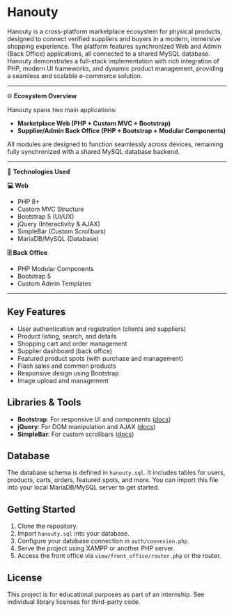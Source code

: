# Hanouty

Hanouty is a cross-platform marketplace ecosystem for physical products, designed to connect verified suppliers and buyers in a modern, immersive shopping experience. The platform features synchronized Web and Admin (Back Office) applications, all connected to a shared MySQL database. Hanouty demonstrates a full-stack implementation with rich integration of PHP, modern UI frameworks, and dynamic product management, providing a seamless and scalable e-commerce solution.

---

🌐 **Ecosystem Overview**

Hanouty spans two main applications:

- **Marketplace Web (PHP + Custom MVC + Bootstrap)**
- **Supplier/Admin Back Office (PHP + Bootstrap + Modular Components)**

All modules are designed to function seamlessly across devices, remaining fully synchronized with a shared MySQL database backend.

---

🚀 **Technologies Used**

**💻 Web**
- PHP 8+
- Custom MVC Structure
- Bootstrap 5 (UI/UX)
- jQuery (Interactivity & AJAX)
- SimpleBar (Custom Scrollbars)
- MariaDB/MySQL (Database)

**🗄️ Back Office**
- PHP Modular Components
- Bootstrap 5
- Custom Admin Templates

---


## Key Features
- User authentication and registration (clients and suppliers)
- Product listing, search, and details
- Shopping cart and order management
- Supplier dashboard (back office)
- Featured product spots (with purchase and management)
- Flash sales and common products
- Responsive design using Bootstrap
- Image upload and management

## Libraries & Tools
- **Bootstrap**: For responsive UI and components ([docs](https://getbootstrap.com/))
- **jQuery**: For DOM manipulation and AJAX ([docs](https://jquery.com/))
- **SimpleBar**: For custom scrollbars ([docs](https://grsmto.github.io/simplebar/))

## Database
The database schema is defined in `hanouty.sql`. It includes tables for users, products, carts, orders, featured spots, and more. You can import this file into your local MariaDB/MySQL server to get started.

## Getting Started
1. Clone the repository.
2. Import `hanouty.sql` into your database.
3. Configure your database connection in `auth/connexion.php`.
4. Serve the project using XAMPP or another PHP server.
5. Access the front office via `view/front_office/router.php` or the router.

## License
This project is for educational purposes as part of an internship. See individual library licenses for third-party code.
